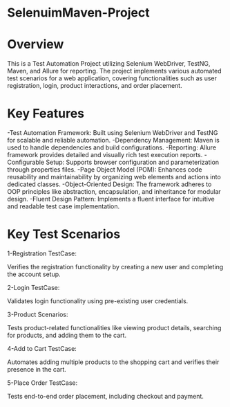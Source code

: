 # SelenuimMaven-Project
# Overview
This is a Test Automation Project utilizing Selenium WebDriver, TestNG, Maven, and Allure for reporting. The project implements various automated test scenarios for a web application, covering functionalities such as user registration, login, product interactions, and order placement.

# Key Features
-Test Automation Framework: Built using Selenium WebDriver and TestNG for scalable and reliable automation.
-Dependency Management: Maven is used to handle dependencies and build configurations.
-Reporting: Allure framework provides detailed and visually rich test execution reports.
-Configurable Setup: Supports browser configuration and parameterization through properties files.
-Page Object Model (POM): Enhances code reusability and maintainability by organizing web elements and actions into dedicated classes.
-Object-Oriented Design: The framework adheres to OOP principles like abstraction, encapsulation, and inheritance for modular design.
-Fluent Design Pattern: Implements a fluent interface for intuitive and readable test case implementation.

# Key Test Scenarios

1-Registration TestCase:

Verifies the registration functionality by creating a new user and completing the account setup.

2-Login TestCase:

Validates login functionality using pre-existing user credentials.

3-Product Scenarios:

Tests product-related functionalities like viewing product details, searching for products, and adding them to the cart.

4-Add to Cart TestCase:

Automates adding multiple products to the shopping cart and verifies their presence in the cart.

5-Place Order TestCase:

Tests end-to-end order placement, including checkout and payment.
